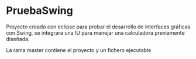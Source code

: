 # PruebaSwing
Proyecto creado con eclipse para probar el desarrollo de interfaces gráficas con Swing, se integrara una IU para manejar una calculadora previamente diseñada.

La rama master contiene el proyecto y un fichero ejecutable
